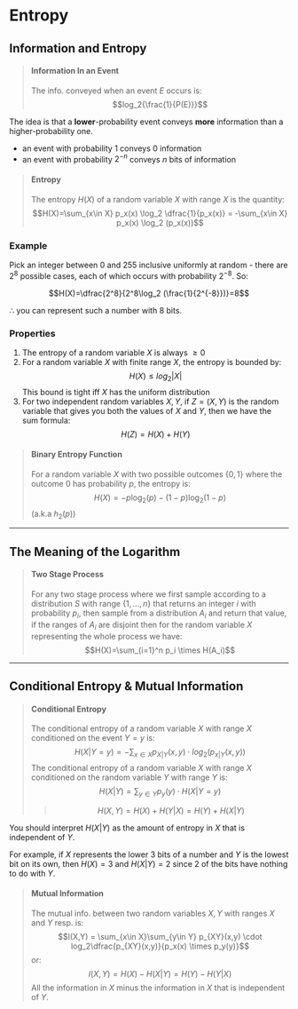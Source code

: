 # Entropy

## Information and Entropy

> #### Information In an Event
> The info. conveyed when an event *E* occurs is:
> $$log_2{\frac{1}{P(E)}}$$

The idea is that a **lower**-probability event conveys **more** information than a higher-probability one.

* an event with probability $1$ conveys $0$ information
* an event with probability $2^{-n}$ conveys $n$ bits of information

> #### Entropy
> The entropy $H(X)$ of a random variable $X$ with range $X$ is the quantity:
> $$H(X)=\sum_{x\in X} p_x(x) \log_2 \dfrac{1}{p_x(x)} = -\sum_{x\in X} p_x(x) \log_2 (p_x(x))$$

### Example

Pick an integer between $0$ and $255$ inclusive uniformly at random - there are $2^8$ possible cases, each of which occurs with probability $2^{-8}$. So:

$$H(X)=\dfrac{2^8}{2^8\log_2 (\frac{1}{2^{-8}})}=8$$

$\therefore$ you can represent such a number with $8$ bits.

### Properties

1. The entropy of a random variable $X$ is always $\geq 0$
2. For a random variable $X$ with finite range $X$, the entropy is bounded by:
   $$H(X) \leq log_2\vert X\vert$$
   This bound is tight iff $X$ has the uniform distribution
3. For two independent random variables $X,Y$, if $Z=(X,Y)$ is the random variable that gives you both the values of $X$ and $Y$, then we have the sum formula:
   $$H(Z)=H(X)+H(Y)$$

> #### Binary Entropy Function
> For a random variable $X$ with two possible outcomes $\{0,1\}$ where the outcome $0$ has probability $p$, the entropy is:
> $$H(X)= -p\log_2(p) - (1-p)\log_2(1-p)$$
> (a.k.a $h_2(p)$)

---

## The Meaning of the Logarithm

> #### Two Stage Process
> For any two stage process where we first sample according to a distribution $S$ with range $\{1,\dots,n\}$ that returns an integer $i$ with probability $p_i$, then sample from a distribution $A_i$ and return that value, if the ranges of $A_i$ are disjoint then for the random variable $X$ representing the whole process we have:
> $$H(X)=\sum_{i=1}^n p_i \times H(A_i)$$

---

## Conditional Entropy & Mutual Information

> #### Conditional Entropy
> The conditional entropy of a random variable $X$ with range $X$ conditioned on the event $Y=y$ is:
> $$H(X\vert Y = y) = -\sum_{x\in X}p_{X\vert Y}(x,y) \cdot log_2(p_{x\vert Y}(x,y))$$
> The conditional entropy of a random variable $X$ with range $X$ conditioned on the random variable $Y$ with range $Y$ is:
> $$H(X\vert Y) = \sum_{y\in Y} p_y(y) \cdot H(X\vert Y=y)$$
> > $$H(X,Y) = H(X) + H(Y\vert X) = H(Y) + H(X\vert Y)$$

You should interpret $H(X\vert Y)$ as the amount of entropy in $X$ that is independent of $Y$.

For example, if $X$ represents the lower $3$ bits of a number and $Y$ is the lowest bit on its own, then $H(X) = 3$ and $H(X\vert Y) = 2$ since $2$ of the bits have nothing to do with $Y$.

> #### Mutual Information
> The mutual info. between two random variables $X,Y$ with ranges $X$ and $Y$ resp. is:
> $$I(X,Y) = \sum_{x\in X}\sum_{y\in Y} p_{XY}(x,y) \cdot log_2\dfrac{p_{XY}(x,y)}{p_x(x) \times p_y(y)}$$
> or:
> $$I(X,Y) = H(X) - H(X\vert Y) = H(Y) - H(Y\vert X)$$
> All the information in $X$ minus the information in $X$ that is independent of $Y$.